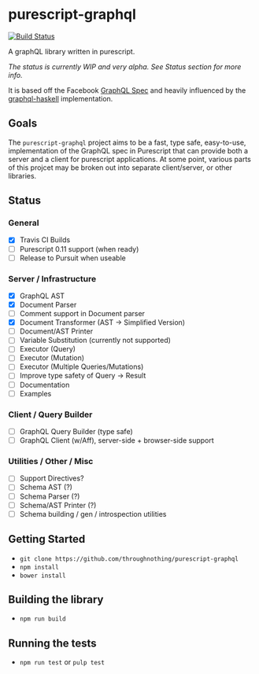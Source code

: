 # purescript-graphql
[![Build Status](https://travis-ci.org/throughnothing/purescript-graphql.svg?branch=master)](https://travis-ci.org/throughnothing/purescript-graphql)

A graphQL library written in purescript.

_The status is currently WIP and very alpha.  See Status section for more info._

It is based off the Facebook [GraphQL Spec](https://facebook.github.io/graphql/#EnumValue)
and heavily influenced by  the
[graphql-haskell](https://github.com/jdnavarro/graphql-haskell/blob/master/Data/GraphQL/AST.hs)
implementation.

## Goals

The `purescript-graphql` project aims to be a fast, type safe, easy-to-use,
implementation of the GraphQL spec in Purescript that can provide both a
server and a client for purescript applications.  At some point, various parts
of this projcet may be broken out into separate client/server, or other libraries.

## Status

### General
- [X] Travis CI Builds
- [ ] Purescript 0.11 support (when ready)
- [ ] Release to Pursuit when useable

### Server / Infrastructure
- [X] GraphQL AST
- [X] Document Parser
- [ ] Comment support in Document parser
- [X] Document Transformer (AST -> Simplified Version)
- [ ] Document/AST Printer
- [ ] Variable Substitution (currently not supported)
- [ ] Executor (Query)
- [ ] Executor (Mutation)
- [ ] Executor (Multiple Queries/Mutations)
- [ ] Improve type safety of Query -> Result
- [ ] Documentation
- [ ] Examples

### Client / Query Builder
- [ ] GraphQL Query Builder (type safe)
- [ ] GraphQL Client (w/Aff), server-side + browser-side support

### Utilities / Other / Misc
- [ ] Support Directives?
- [ ] Schema AST (?)
- [ ] Schema Parser (?)
- [ ] Schema/AST Printer (?)
- [ ] Schema building / gen / introspection utilities

## Getting Started

* `git clone https://github.com/throughnothing/purescript-graphql`
* `npm install`
* `bower install`

## Building the library

* `npm run build`

## Running the tests

* `npm run test` or `pulp test`
